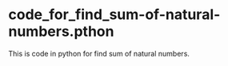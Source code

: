 # code_for_find_sum-of-natural-numbers.pthon
This is code in python for find sum of natural numbers.
